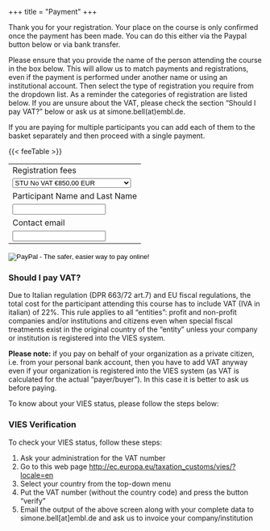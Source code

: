 +++
title = "Payment"
+++

Thank you for your registration.  Your place on the course is only confirmed once the payment has been made.  You can do this either via the Paypal button below or via bank transfer.

Please ensure that you provide the name of the person attending the course in the box below.  This will allow us to match payments and registrations, even if the payment is performed under another name or using an institutional account.  Then select the type of registration you require from the dropdown list.  As a reminder the categories of registration are listed below.  If you are unsure about the VAT, please check the section “Should I pay VAT?” below or ask us at simone.bell(at)embl.de.

If you are paying for multiple participants you can add each of them to the basket separately and then proceed with a single payment.

{{< feeTable >}}

<form target="paypal" action="https://www.paypal.com/cgi-bin/webscr" method="post">
<input type="hidden" name="cmd" value="_s-xclick">
<input type="hidden" name="hosted_button_id" value="32AA6XBGPYYTS">
<input type="hidden" name="shopping_url" value="https://csama2022.bioconductor.eu/payment/"> 
<table>
<tr><td><input type="hidden" name="on0" value="Registration fees">Registration fees</td></tr><tr><td>
  <select class="form-control" name="os0">
	<option value="STU No VAT">STU No VAT €850,00 EUR</option>
	<option value="STU Plus VAT 22%">STU Plus VAT 22% €1.037,00 EUR</option>
	<option value="ACA no VAT">ACA no VAT €1.150,00 EUR</option>
	<option value="ACA plus VAT 22%">ACA plus VAT 22% €1.403,00 EUR</option>
	<option value="COM no VAT">COM no VAT €2.000,00 EUR</option>
	<option value="COM plus VAT 22%">COM plus VAT 22% €2.440,00 EUR</option>
</select> </td></tr>
<tr><td><input type="hidden" name="on1" value="Participant Name and Last Name">Participant Name and Last Name</td></tr><tr><td><input class="form-control" type="text" name="os1" maxlength="200"></td></tr>
<tr><td><input type="hidden" name="on2" value="Contact email">Contact email</td></tr><tr><td><input class="form-control" type="text" name="os2" maxlength="200"></td></tr>
</table>
<input type="hidden" name="currency_code" value="EUR">
<input type="image" src="https://www.paypalobjects.com/en_US/i/btn/btn_cart_SM.gif" border="0" name="submit" alt="PayPal - The safer, easier way to pay online!">
<img alt="" border="0" src="https://www.paypalobjects.com/en_US/i/scr/pixel.gif" width="1" height="1">
</form>


### Should I pay VAT?

Due to Italian regulation (DPR 663/72 art.7) and EU fiscal regulations, the total cost for the participant attending this course has to include VAT (IVA in italian) of 22%. This rule applies to all “entities”: profit and non-profit companies and/or institutions and citizens even when special fiscal treatments exist in the original country of the “entity” unless your company or institution is registered into the VIES system.

**Please note:** if you pay on behalf of your organization as a private citizen, i.e. from your personal bank account, then you have to add VAT anyway even if your organization is registered into the VIES system (as VAT is calculated for the actual “payer/buyer”). In this case it is better to ask us before paying.

To know about your VIES status, please follow the steps below:

### VIES Verification

To check your VIES status, follow these steps:

1. Ask your administration for the VAT number
2. Go to this web page http://ec.europa.eu/taxation_customs/vies/?locale=en
3. Select your country from the top-down menu
4. Put the VAT number (without the country code) and press the button “verify”
5. Email the output of the above screen along with your complete data to simone.bell[at]embl.de and ask us to invoice your company/institution

